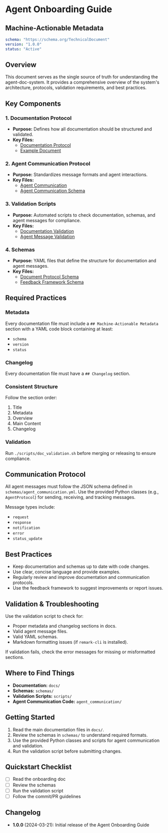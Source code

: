 # Agent Onboarding Guide

## Machine-Actionable Metadata
```yaml
schema: "https://schema.org/TechnicalDocument"
version: "1.0.0"
status: "Active"
```

## Overview

This document serves as the single source of truth for understanding the agent-doc-system. It provides a comprehensive overview of the system's architecture, protocols, validation requirements, and best practices.

## Key Components

### 1. Documentation Protocol
- **Purpose:** Defines how all documentation should be structured and validated.
- **Key Files:**
  - [Documentation Protocol](documentation_protocol.md)
  - [Example Document](example.md)

### 2. Agent Communication Protocol
- **Purpose:** Standardizes message formats and agent interactions.
- **Key Files:**
  - [Agent Communication](agent_communication.md)
  - [Agent Communication Schema](../schemas/agent_communication.yml)

### 3. Validation Scripts
- **Purpose:** Automated scripts to check documentation, schemas, and agent messages for compliance.
- **Key Files:**
  - [Documentation Validation](../scripts/doc_validation.sh)
  - [Agent Message Validation](../scripts/validate_agent_messages.py)

### 4. Schemas
- **Purpose:** YAML files that define the structure for documentation and agent messages.
- **Key Files:**
  - [Document Protocol Schema](../schemas/document_protocol.yml)
  - [Feedback Framework Schema](../schemas/feedback_framework.yml)

## Required Practices

### Metadata
Every documentation file must include a `## Machine-Actionable Metadata` section with a YAML code block containing at least:
- `schema`
- `version`
- `status`

### Changelog
Every documentation file must have a `## Changelog` section.

### Consistent Structure
Follow the section order:
1. Title
2. Metadata
3. Overview
4. Main Content
5. Changelog

### Validation
Run `./scripts/doc_validation.sh` before merging or releasing to ensure compliance.

## Communication Protocol

All agent messages must follow the JSON schema defined in `schemas/agent_communication.yml`. Use the provided Python classes (e.g., `AgentProtocol`) for sending, receiving, and tracking messages.

Message types include:
- `request`
- `response`
- `notification`
- `error`
- `status_update`

## Best Practices

- Keep documentation and schemas up to date with code changes.
- Use clear, concise language and provide examples.
- Regularly review and improve documentation and communication protocols.
- Use the feedback framework to suggest improvements or report issues.

## Validation & Troubleshooting

Use the validation script to check for:
- Proper metadata and changelog sections in docs.
- Valid agent message files.
- Valid YAML schemas.
- Markdown formatting issues (if `remark-cli` is installed).

If validation fails, check the error messages for missing or misformatted sections.

## Where to Find Things

- **Documentation:** `docs/`
- **Schemas:** `schemas/`
- **Validation Scripts:** `scripts/`
- **Agent Communication Code:** `agent_communication/`

## Getting Started

1. Read the main documentation files in `docs/`.
2. Review the schemas in `schemas/` to understand required formats.
3. Use the provided Python classes and scripts for agent communication and validation.
4. Run the validation script before submitting changes.

## Quickstart Checklist

- [ ] Read the onboarding doc
- [ ] Review the schemas
- [ ] Run the validation script
- [ ] Follow the commit/PR guidelines

## Changelog

- **1.0.0** (2024-03-21): Initial release of the Agent Onboarding Guide 